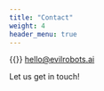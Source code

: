 ```yaml
---
title: "Contact"
weight: 4
header_menu: true
---
```


{{<icon class="fa fa-envelope">}}&nbsp;[hello@evilrobots.ai](mailto:hello@evilrobots.ai)

<!-- {{<icon class="fa fa-phone">}}&nbsp;[+49 1111 555555](tel:+491111555555) -->

Let us get in touch!
